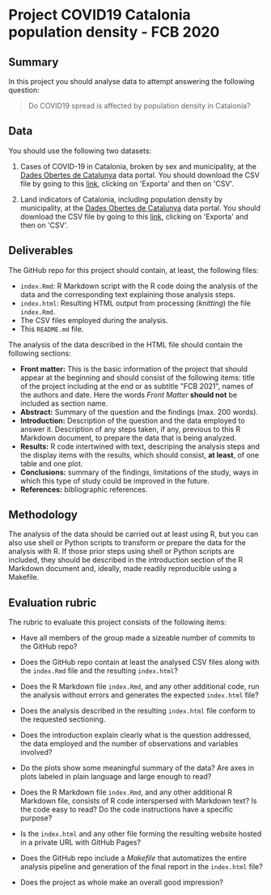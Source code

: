 # Project COVID19 Catalonia population density - FCB 2020

## Summary

In this project you should analyse data to attempt answering the following question:

> Do COVID19 spread is affected by population density in Catalonia?

## Data

You should use the following two datasets:

1. Cases of COVID-19 in Catalonia, broken by sex and municipality, at the
[Dades Obertes de Catalunya](http://governobert.gencat.cat/ca/dades_obertes) data portal.
You should download the CSV file by going to this
[link](https://analisi.transparenciacatalunya.cat/ca/Salut/Registre-de-casos-de-COVID-19-realitzats-a-Catalun/jj6z-iyrp), clicking on 'Exporta' and then on 'CSV'.

2. Land indicators of Catalonia, including population density by municipality, at the
[Dades Obertes de Catalunya](http://governobert.gencat.cat/ca/dades_obertes) data portal.
You should download the CSV file by going to this
[link](https://analisi.transparenciacatalunya.cat/Urbanisme-infraestructures/Indicadors-territorials-de-l-Observatori-del-Terri/b9cr-32i4), clicking on 'Exporta' and then on 'CSV'.

## Deliverables

The GitHub repo for this project should contain, at least, the following files:

  * `index.Rmd`: R Markdown script with the R code doing the analysis of the data
    and the corresponding text explaining those analysis steps.
  * `index.html`: Resulting HTML output from processing (_knitting_) the file
    `index.Rmd`.
  * The CSV files employed during the analysis.
  * This `README.md` file.

The analysis of the data described in the HTML file should contain the following
sections:

  * **Front matter:** This is the basic information of the project that should
    appear at the beginning and should consist of the following items: title of
    the project including at the end or as subtitle "FCB 2021", names of the
    authors and date. Here the words _Front Matter_ **should not** be included
    as section name.
  * **Abstract:** Summary of the question and the findings (max. 200 words).
  * **Introduction:** Description of the question and the data employed to answer it.
    Description of any steps taken, if any, previous to this R Markdown document,
    to prepare the data that is being analyzed.
  * **Results:** R code intertwined with text, descriping the analysis steps and the
    display items with the results, which should consist, **at least**, of one table
    and one plot.
  * **Conclusions:** summary of the findings, limitations of the study, ways in which
    this type of study could be improved in the future.
  * **References:** bibliographic references.

## Methodology

The analysis of the data should be carried out at least using R, but you can also
use shell or Python scripts to transform or prepare the data for the analysis with
R. If those prior steps using shell or Python scripts are included, they should be
described in the introduction section of the R Markdown document and, ideally,
made readily reproducible using a Makefile.

## Evaluation rubric

The rubric to evaluate this project consists of the following items:

* Have all members of the group made a sizeable number of commits to the GitHub
  repo?

* Does the GitHub repo contain at least the analysed CSV files along with the
  `index.Rmd` file and the resulting `index.html`?

* Does the R Markdown file `index.Rmd`, and any other additional code, run the
  analysis without errors and generates the expected `index.html` file?

* Does the analysis described in the resulting `index.html` file conform to
  the requested sectioning.

* Does the introduction explain clearly what is the question addressed, the
  data employed and the number of observations and variables involved?

* Do the plots show some meaningful summary of the data? Are axes in plots
  labeled in plain language and large enough to read?

* Does the R Markdown file `index.Rmd`, and any other additional R Markdown
  file, consists of R code interspersed with Markdown text? Is the code easy
  to read? Do the code instructions have a specific purpose?

* Is the `index.html` and any other file forming the resulting website
  hosted in a private URL with GitHub Pages?

* Does the GitHub repo include a _Makefile_ that automatizes the entire analysis
  pipeline and generation of the final report in the `index.html` file?

* Does the project as whole make an overall good impression?
